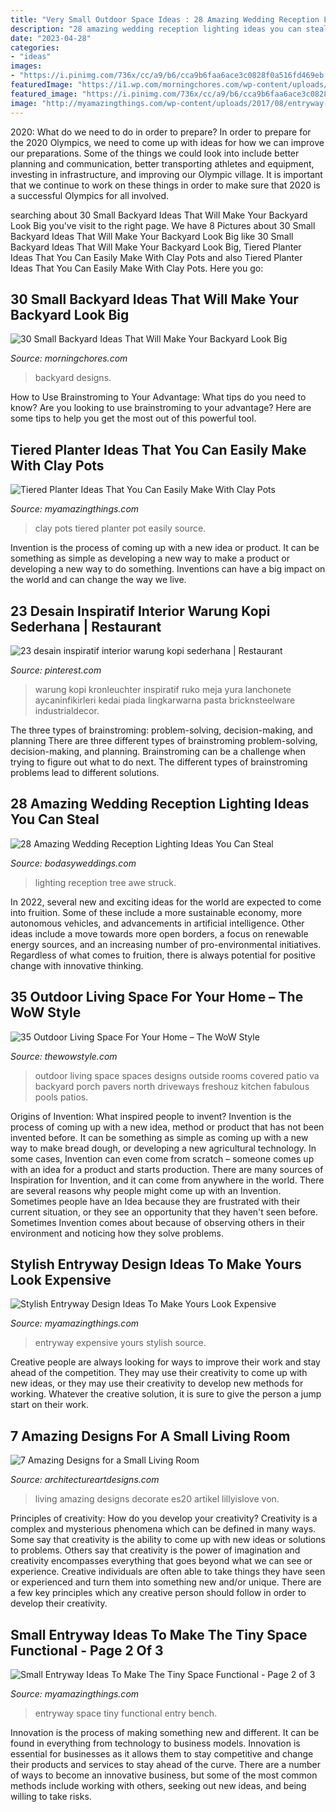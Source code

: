 ```yaml
---
title: "Very Small Outdoor Space Ideas : 28 Amazing Wedding Reception Lighting Ideas You Can Steal"
description: "28 amazing wedding reception lighting ideas you can steal"
date: "2023-04-28"
categories:
- "ideas"
images:
- "https://i.pinimg.com/736x/cc/a9/b6/cca9b6faa6ace3c0828f0a516fd469eb.jpg"
featuredImage: "https://i1.wp.com/morningchores.com/wp-content/uploads/2016/11/12.-A-Backyard-of-Lights-1-533x800.jpg?resize=533%2C800"
featured_image: "https://i.pinimg.com/736x/cc/a9/b6/cca9b6faa6ace3c0828f0a516fd469eb.jpg"
image: "http://myamazingthings.com/wp-content/uploads/2017/08/entryway-ideas-1.jpg"
---
```



2020: What do we need to do in order to prepare?
In order to prepare for the 2020 Olympics, we need to come up with ideas for how we can improve our preparations. Some of the things we could look into include better planning and communication, better transporting athletes and equipment, investing in infrastructure, and improving our Olympic village. It is important that we continue to work on these things in order to make sure that 2020 is a successful Olympics for all involved.

	

		
searching about 30 Small Backyard Ideas That Will Make Your Backyard Look Big you've visit to the right page. We have 8 Pictures about 30 Small Backyard Ideas That Will Make Your Backyard Look Big like 30 Small Backyard Ideas That Will Make Your Backyard Look Big, Tiered Planter Ideas That You Can Easily Make With Clay Pots and also Tiered Planter Ideas That You Can Easily Make With Clay Pots. Here you go:
		
    
## 30 Small Backyard Ideas That Will Make Your Backyard Look Big

<img loading=lazy src="https://i1.wp.com/morningchores.com/wp-content/uploads/2016/11/12.-A-Backyard-of-Lights-1-533x800.jpg?resize=533%2C800" onerror="this.onerror=null;this.src='https://tse1.mm.bing.net/th?id=OIP.4DXJ6fc-6t6iP2nxYndnzgHaLH&amp;pid=15.1';" alt="30 Small Backyard Ideas That Will Make Your Backyard Look Big">

_Source: morningchores.com_

>backyard designs. 

	

How to Use Brainstroming to Your Advantage: What tips do you need to know?
Are you looking to use brainstroming to your advantage? Here are some tips to help you get the most out of this powerful tool.

    
## Tiered Planter Ideas That You Can Easily Make With Clay Pots

<img loading=lazy src="http://myamazingthings.com/wp-content/uploads/2017/07/clay-pot-ideas-5.jpeg" onerror="this.onerror=null;this.src='https://tse4.mm.bing.net/th?id=OIP.E8Wz8UGR_xs_H9BitXGH0QHaLH&amp;pid=15.1';" alt="Tiered Planter Ideas That You Can Easily Make With Clay Pots">

_Source: myamazingthings.com_

>clay pots tiered planter pot easily source. 

	

Invention is the process of coming up with a new idea or product. It can be something as simple as developing a new way to make a product or developing a new way to do something. Inventions can have a big impact on the world and can change the way we live.

    
## 23 Desain Inspiratif Interior Warung Kopi Sederhana | Restaurant

<img loading=lazy src="https://i.pinimg.com/736x/cc/a9/b6/cca9b6faa6ace3c0828f0a516fd469eb.jpg" onerror="this.onerror=null;this.src='https://tse1.mm.bing.net/th?id=OIP.9UsTe56yoX_VzE3n2rsGewHaLH&amp;pid=15.1';" alt="23 desain inspiratif interior warung kopi sederhana | Restaurant">

_Source: pinterest.com_

>warung kopi kronleuchter inspiratif ruko meja yura lanchonete aycaninfikirleri kedai piada lingkarwarna pasta bricknsteelware industrialdecor. 

	

The three types of brainstroming: problem-solving, decision-making, and planning
There are three different types of brainstroming problem-solving, decision-making, and planning. Brainstroming can be a challenge when trying to figure out what to do next. The different types of brainstroming problems lead to different solutions.

    
## 28 Amazing Wedding Reception Lighting Ideas You Can Steal

<img loading=lazy src="https://bodasyweddings.com/wp-content/uploads/2018/01/tree-lighting-ideas.jpg" onerror="this.onerror=null;this.src='https://tse3.mm.bing.net/th?id=OIP.-D2era1tvYPEB-L078TySQHaKW&amp;pid=15.1';" alt="28 Amazing Wedding Reception Lighting Ideas You Can Steal">

_Source: bodasyweddings.com_

>lighting reception tree awe struck. 

	

In 2022, several new and exciting ideas for the world are expected to come into fruition. Some of these include a more sustainable economy, more autonomous vehicles, and advancements in artificial intelligence. Other ideas include a move towards more open borders, a focus on renewable energy sources, and an increasing number of pro-environmental initiatives. Regardless of what comes to fruition, there is always potential for positive change with innovative thinking.

    
## 35 Outdoor Living Space For Your Home – The WoW Style

<img loading=lazy src="http://thewowstyle.com/wp-content/uploads/2015/01/Step-Covered-Outdoor-Living-Space.jpg" onerror="this.onerror=null;this.src='https://tse2.mm.bing.net/th?id=OIP.51ZeJXSqao0WBjpT-922gAHaFj&amp;pid=15.1';" alt="35 Outdoor Living Space For Your Home – The WoW Style">

_Source: thewowstyle.com_

>outdoor living space spaces designs outside rooms covered patio va backyard porch pavers north driveways freshouz kitchen fabulous pools patios. 

	

Origins of Invention: What inspired people to invent?
Invention is the process of coming up with a new idea, method or product that has not been invented before. It can be something as simple as coming up with a new way to make bread dough, or developing a new agricultural technology. In some cases, Invention can even come from scratch – someone comes up with an idea for a product and starts production. There are many sources of Inspiration for Invention, and it can come from anywhere in the world.
There are several reasons why people might come up with an Invention. Sometimes people have an Idea because they are frustrated with their current situation, or they see an opportunity that they haven't seen before. Sometimes Invention comes about because of observing others in their environment and noticing how they solve problems.

    
## Stylish Entryway Design Ideas To Make Yours Look Expensive

<img loading=lazy src="http://myamazingthings.com/wp-content/uploads/2017/08/entryway-ideas-1.jpg" onerror="this.onerror=null;this.src='https://tse3.mm.bing.net/th?id=OIP.tZJWxV5dqt--gwgjBH9wCgHaLI&amp;pid=15.1';" alt="Stylish Entryway Design Ideas To Make Yours Look Expensive">

_Source: myamazingthings.com_

>entryway expensive yours stylish source. 

	

Creative people are always looking for ways to improve their work and stay ahead of the competition. They may use their creativity to come up with new ideas, or they may use their creativity to develop new methods for working. Whatever the creative solution, it is sure to give the person a jump start on their work.

    
## 7 Amazing Designs For A Small Living Room

<img loading=lazy src="http://www.architectureartdesigns.com/wp-content/uploads/2019/07/small-room-3.jpg" onerror="this.onerror=null;this.src='https://tse3.mm.bing.net/th?id=OIP.rqAvFaI7CzqWzSVvqjSdawHaML&amp;pid=15.1';" alt="7 Amazing Designs for a Small Living Room">

_Source: architectureartdesigns.com_

>living amazing designs decorate es20 artikel lillyislove von. 

	

Principles of creativity: How do you develop your creativity?
Creativity is a complex and mysterious phenomena which can be defined in many ways. Some say that creativity is the ability to come up with new ideas or solutions to problems. Others say that creativity is the power of imagination and creativity encompasses everything that goes beyond what we can see or experience. Creative individuals are often able to take things they have seen or experienced and turn them into something new and/or unique. There are a few key principles which any creative person should follow in order to develop their creativity.

    
## Small Entryway Ideas To Make The Tiny Space Functional - Page 2 Of 3

<img loading=lazy src="http://myamazingthings.com/wp-content/uploads/2017/08/small-entryway-6.jpg" onerror="this.onerror=null;this.src='https://tse1.mm.bing.net/th?id=OIP.VWvmGPcp_cC1XxhQpzYFqgHaLH&amp;pid=15.1';" alt="Small Entryway Ideas To Make The Tiny Space Functional - Page 2 of 3">

_Source: myamazingthings.com_

>entryway space tiny functional entry bench. 

	

Innovation is the process of making something new and different. It can be found in everything from technology to business models. Innovation is essential for businesses as it allows them to stay competitive and change their products and services to stay ahead of the curve. There are a number of ways to become an innovative business, but some of the most common methods include working with others, seeking out new ideas, and being willing to take risks.

